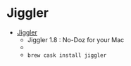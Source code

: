 # Jiggler
- [Jiggler](http://www.sticksoftware.com/software/Jiggler.html)
  -  Jiggler 1.8 : No-Doz for your Mac
  - 
  - `brew cask install jiggler`
